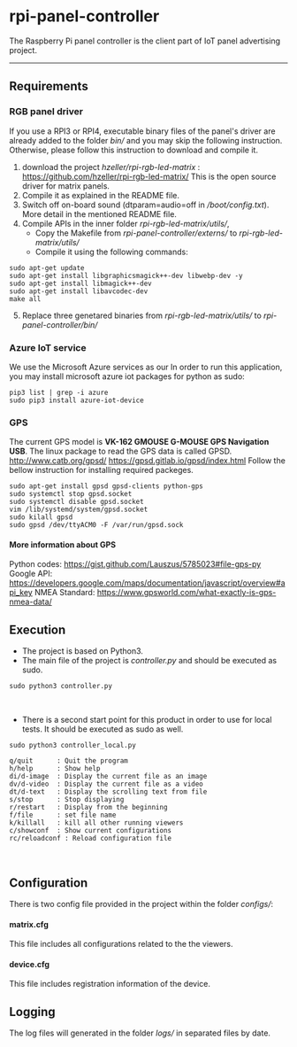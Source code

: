 # rpi-panel-controller
The Raspberry Pi panel controller is the client part of IoT panel advertising project.

-------------------

## Requirements
### RGB panel driver
If you use a RPI3 or RPI4, executable binary files of the panel's driver are already added to the folder *bin/* and you may skip the following instruction.
Otherwise, please follow this instruction to download and compile it.
1. download the project *hzeller/rpi-rgb-led-matrix* :
https://github.com/hzeller/rpi-rgb-led-matrix/
This is the open source driver for matrix panels.
2. Compile it as explained in the README file.
3. Switch off on-board sound (dtparam=audio=off in */boot/config.txt*). More detail in the mentioned README file.
4. Compile APIs in the inner folder *rpi-rgb-led-matrix/utils/*, 
   - Copy the Makefile from  *rpi-panel-controller/externs/*  to  *rpi-rgb-led-matrix/utils/*
   - Compile it using the following commands:
```
sudo apt-get update
sudo apt-get install libgraphicsmagick++-dev libwebp-dev -y
sudo apt-get install libmagick++-dev
sudo apt-get install libavcodec-dev
make all
```
5. Replace three genetared binaries from  *rpi-rgb-led-matrix/utils/*  to  *rpi-panel-controller/bin/*

### Azure IoT service
We use the Microsoft Azure services as our In order to run this application, you may install microsoft azure iot packages for python as sudo:
```
pip3 list | grep -i azure
sudo pip3 install azure-iot-device
```

### GPS
The current GPS model is **VK-162 GMOUSE G-MOUSE GPS Navigation USB**.
The linux package to read the GPS data is called GPSD.
http://www.catb.org/gpsd/
https://gpsd.gitlab.io/gpsd/index.html
Follow the bellow instruction for installing required packeges.
```
sudo apt-get install gpsd gpsd-clients python-gps
sudo systemctl stop gpsd.socket
sudo systemctl disable gpsd.socket
vim /lib/systemd/system/gpsd.socket
sudo kilall gpsd
sudo gpsd /dev/ttyACM0 -F /var/run/gpsd.sock
```
#### More information about GPS 
Python codes: https://gist.github.com/Lauszus/5785023#file-gps-py
Google API: https://developers.google.com/maps/documentation/javascript/overview#api_key
NMEA Standard: https://www.gpsworld.com/what-exactly-is-gps-nmea-data/
<br>

## Execution
- The project is based on Python3.
- The main file of the project is *controller.py* and should be executed as sudo.
```
sudo python3 controller.py
```
<br>

- There is a second start point for this product in order to use for local tests. It should be executed as sudo as well.
```
sudo python3 controller_local.py
```
```
q/quit      : Quit the program
h/help      : Show help
di/d-image  : Display the current file as an image
dv/d-video  : Display the current file as a video
dt/d-text   : Display the scrolling text from file
s/stop      : Stop displaying
r/restart   : Display from the beginning
f/file      : set file name
k/killall   : kill all other running viewers
c/showconf  : Show current configurations
rc/reloadconf : Reload configuration file
```

<br>

## Configuration
There is two config file provided in the project within the folder *configs/*:
#### **matrix.cfg**
  This file includes all configurations related to the the viewers.
#### **device.cfg**
  This file includes registration information of the device.
<br>

## Logging
The log files will generated in the folder *logs/* in separated files by date.

